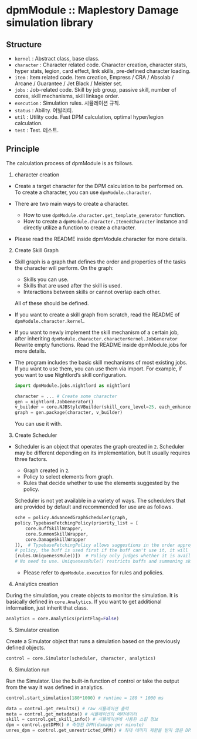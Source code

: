 
dpmModule :: Maplestory Damage simulation library
===================================================================


Structure
-------------

  - `kernel` : Abstract class, base class. 
  - `character` : Character related code. Character creation, character stats, hyper stats, legion, card effect, link skills, pre-defined character loading. 
  - `item` : Item related code. Item creation, Empress / CRA / Absolab / Arcane / Guarantee / Jet Black / Meister set. 
  - `jobs` : Job-related code. Skill by job group, passive skill, number of cores, skill mechanisms, skill linkage order. 
  - `execution` : Simulation rules. 시뮬레이션 규칙.
  - `status` : Ability. 어빌리티.
  - `util` : Utility code. Fast DPM calculation, optimal hyper/legion calculation. 
  - `test` : Test. 테스트.


Principle
---------------

The calculation process of dpmModule is as follows.

1. character creation 
  
  - Create a target character for the DPM calculation to be performed on. To create a character, you can use `dpmModule.character`. 
  - There are two main ways to create a character. 

    - How to use `dpmModule.character.get_template_generator` function. 
    - How to create a `dpmModule.character.ItemedCharacter` instance and directly utilize a function to create a character. 

  - Please read the README inside dpmModule.character for more details. 

2. Create Skill Graph

  - Skill graph is a graph that defines the order and properties of the tasks the character will perform. On the graph: 
    
    - Skills you can use.
    - Skills that are used after the skill is used. 
    - Interactions between skills or cannot overlap each other. 

    All of these should be defined.

  - If you want to create a skill graph from scratch, read the README of `dpmModule.character.kernel`. 

  - If you want to newly implement the skill mechanism of a certain job, after inheriting `dpmModule.character.characterKernel.JobGenerator`
    Rewrite empty functions. Read the README inside dpmModule.jobs for more details.

  - The program includes the basic skill mechanisms of most existing jobs. If you want to use them, you can use them via import.
    For example, if you want to use Nightlord’s skill configuration. 
    
    ```python
    import dpmModule.jobs.nightlord as nightlord

    character = ... # Create some character
    gen = nightlord.JobGenerator()
    v_builder = core.NJBStyleVBuilder(skill_core_level=25, each_enhanced_amount=17)
    graph = gen.package(character, v_builder)
    ```

    You can use it with. 

3. Create Scheduler

  - Scheduler is an object that operates the graph created in ```2```. Scheduler may be different depending on its implementation, but
    It usually requires three factors.

    - Graph created in ```2```. 
    - Policy to select elements from graph. 
    - Rules that decide whether to use the elements suggested by the policy. 

    Scheduler is not yet available in a variety of ways. The schedulers that are provided by default and recommended for use are as follows. 

    ```python
    sche = policy.AdvancedGraphScheduler(graph,
    policy.TypebaseFetchingPolicy(priority_list = [
        core.BuffSkillWrapper,
        core.SummonSkillWrapper,
        core.DamageSkillWrapper
    ]),  # TypebaseFetchingPolicy allows suggestions in the order appropriate for a given priority_list. That is, under this
    # policy, the buff is used first if the buff can't use it, it will use the pet, if neither can it will use the attack skill.
    [rules.UniquenessRule()])  # Policy only judges whether it is available or not. In real life, buffs are always available, but when they are already on
    # No need to use. UniquenessRule() restricts buffs and summoning skills from being used when they are already in use.
    ```

    - Please refer to `dpmModule.execution` for rules and policies. 

4. Analytics creation

  During the simulation, you create objects to monitor the simulation. It is basically defined in `core.Analytics`.
  If you want to get additional information, just inherit that class. 

  ```python
  analytics = core.Analytics(printFlag=False)
  ```

5. Simulator creation

  Create a Simulator object that runs a simulation based on the previously defined objects. 

  ```python
  control = core.Simulator(scheduler, character, analytics)
  ```

6. Simulation run

  Run the Simulator. Use the built-in function of control or take the output from the way it was defined in analytics. 

  ```python
  control.start_simulation(180*1000) # runtime = 180 * 1000 ms

  data = control.get_results() # raw 시뮬레이션 출력
  meta = control.get_metadata() # 시뮬레이션의 메타데이터
  skill = control.get_skill_info() # 시뮬레이션에 사용된 스킬 정보
  dpm = control.getDPM() # 측정된 DPM(damage per minute)
  unres_dpm = control.get_unrestricted_DPM() # 최대 데미지 제한을 받지 않은 DPM



